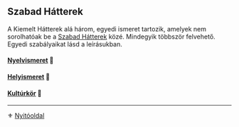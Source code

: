 ## Szabad Hátterek

<!-- tag: kiemelt_hatter -->

A Kiemelt Hátterek alá három, egyedi ismeret tartozik, amelyek nem sorolhatóak be a [Szabad Hátterek](023_szabad_hatterek.md) közé. Mindegyik többször felvehető. Egyedi szabályaikat lásd a leírásukban.

#### [Nyelvismeret](hatterek.kiemelt/nyelvismeret.md) 🔁

#### [Helyismeret](hatterek.kiemelt/helyismeret.md) 🔁

#### [Kultúrkör](hatterek.kiemelt/kulturkor.md) 🔁

---

⚜️ [Nyitóoldal](start.md)
